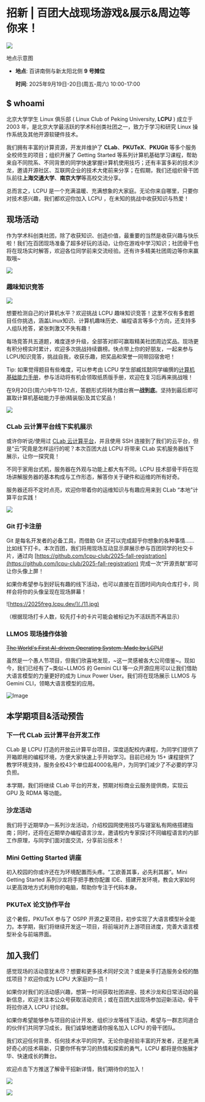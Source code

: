 # 招新 | 百团大战现场游戏&展示&周边等你来！

![](./1.png)

地点示意图

*   **地点**: 百讲南侧与新太阳北侧 **9 号摊位**
    
    **时间**: 2025年9月19日-20日(周五-周六) 10:00-17:00
    

## $ whoami

北京大学学生 Linux 俱乐部 ( Linux Club of Peking University, **LCPU** ) 成立于 2003 年，是北京大学最活跃的学术科创类社团之一，致力于学习和研究 Linux 操作系统及其他开源软硬件技术。

我们拥有丰富的计算资源，开发并维护了 **CLab**、**PKUTeX**、**PKUGit** 等多个服务全校师生的项目；组织开展了 Getting Started 等系列计算机基础学习课程，帮助来自不同院系、不同背景的同学快速掌握计算机使用技巧；还有丰富多彩的技术沙龙，邀请开源社区、互联网企业的技术大佬前来分享；在假期，我们还组织骨干团队前往**上海交通大学**、**南京大学**等高校交流分享。

总而言之，LCPU 是一个充满温暖、充满想象的大家庭。无论你来自哪里，只要你对技术感兴趣，我们都欢迎你加入 LCPU ，在未知的挑战中收获知识与热爱！

## 现场活动

作为学术科创类社团，除了收获知识、创造价值，最重要的当然是收获兴趣与快乐啦！我们在百团现场准备了超多好玩的活动，让你在游戏中学习知识；社团骨干也将在现场实时解答，欢迎各位同学前来交流经验。还有许多精美社团周边等你来赢取哦~

![](./misbrand-A6.svg)

  

### 趣味知识竞答

![](./2.jpeg)

想要检测自己的计算机水平？欢迎挑战 LCPU 趣味知识竞答！这里不仅有多套题目任你挑选，涵盖Linux知识、计算机趣味历史、编程语言等多个方向，还支持多人组队抢答，紧张刺激又不失有趣！

每场竞答共五道题，难度逐步升级，全部答对即可赢取精美社团周边奖品。现场更有积分榜实时累计，欢迎多次挑战持续霸榜。快点带上你的好朋友，一起来参与LCPU知识竞答，挑战自我，收获乐趣，把奖品和荣誉一同带回宿舍吧！

Tip: 如果觉得题目有些难度，可以参考由 LCPU 学生部臧炫懿同学编撰的[计算机基础能力手册](https://mp.weixin.qq.com/s/8_ngvXJ8xJfzZtSmGJ1hhA)，参与活动将有机会领取纸质版手册，欢迎在复习后再来挑战哦！

在9月20日(周六)中午11-12点，答题形式将转为擂台赛**一战到底**。坚持到最后即可赢取计算机基础能力手册(精装版)及其它奖品！

![](./3.png)

### CLab 云计算平台线下实机展示

或许你听说/使用过 [CLab 云计算平台](https://mp.weixin.qq.com/s/MiaDPawZpCdxf4D0Q7A79Q)，并且使用 SSH 连接到了我们的云平台，但是“云”究竟是怎样运行的呢？本次百团大战 LCPU 将带来 CLab 实机服务器线下展示，让你一探究竟！

不同于家用台式机，服务器在外观与功能上都大有不同。LCPU 技术部骨干将在现场讲解服务器的基本构成与工作形态，解答你关于硬件和运维的所有好奇。

服务器还将不定时点亮，欢迎你带着你的运维知识与有趣应用来到 CLab “本地”计算平台实践！

![](./4.jpeg)

### Git 打卡注册

Git 是每名开发者的必备工具，而借助 Git 还可以完成超乎你想象的各种事情……比如线下打卡。本次百团，我们将用现场互动显示屏展示参与百团同学的社交卡片，通过向 [https://github.com/lcpu-club/2025-fall-registration](https://github.com/lcpu-club/2025-fall-registration) 完成一次“开源贡献”即可让你头像上屏！

如果你希望参与到好玩有趣的线下活动，也可以直接在百团时间内向仓库打卡，同样会将你的头像呈现在现场屏幕！

![https://2025freg.lcpu.dev/](./11.jpg)

（根据现场打卡人数，较先打卡的卡片可能会被标记为不活跃而不再显示）

### LLMOS 现场操作体验

[~~The World's First AI-driven Operating System, Made by LCPU!~~](/announcements/grand-opening-of-llmos/)

虽然是一个愚人节项目，但我们欣喜地发现，~这一灵感被各大公司借鉴~。现如今，我们已经有了~类似~LLMOS 的 Gemini CLI 等一众开源应用可以让我们借助大语言模型的力量更好的成为 Linux Power User。我们将在现场展示 LLMOS 与 Gemini CLI，领略大语言模型的应用。

![Image](./5.jpeg)


## 本学期项目&活动预告

### 下一代 CLab 云计算平台开发工作

CLab 是 LCPU 打造的开放云计算平台项目，深度适配校内课程，为同学们提供了开箱即用的编程环境，方便大家快速上手开始学习。目前已经为 15+ 课程提供了教学环境支持，服务全校43个单位超4000名用户，为同学们减少了不必要的学习负担。

本学期，我们将继续 CLab 平台的开发，预期对标商业云服务提供商，实现云 GPU 及 RDMA 等功能。

### 沙龙活动

我们将于近期举办一系列沙龙活动，介绍校园网使用技巧与寝室私有网络搭建指南；同时，还将在近期举办编程语言沙龙，邀请校内专家探讨不同编程语言的内部工作原理，与同学们面对面交流，分享前沿技术！

### Mini Getting Started 讲座

初入校园的你或许还在为环境配置而头疼。“工欲善其事，必先利其器”。Mini Getting Started 系列沙龙将手把手教你配置 IDE、搭建开发环境，教会大家如何以更高效地方式利用你的电脑，帮助你专注于代码本身。

### PKUTeX 论文协作平台

这个暑假，PKUTeX 参与了 OSPP 开源之夏项目，初步实现了大语言模型补全能力。本学期，我们将继续开发这一项目，将前端对齐上游项目进度，完善大语言模型补全与前端界面。

## 加入我们

感觉现场的活动意犹未尽？想要和更多技术同好交流？或是亲手打造服务全校的酷炫项目？欢迎你成为 LCPU 大家庭的一员！

如果你对我们的活动感兴趣，想第一时间获取社团讲座、技术沙龙和日常活动的最新信息，欢迎关注本公众号获取活动资讯；或在百团大战现场参加迎新活动，骨干将拉你进入 LCPU 讨论群。

如果你希望能够参与项目的设计开发、组织沙龙等线下活动，希望与一群志同道合的伙伴们共同学习成长，我们诚挚地邀请你报名加入 LCPU 的骨干团队。

我们欢迎任何背景、任何技术水平的同学。无论你是经验丰富的开发者，还是充满好奇心的技术萌新，只要你怀有学习的热情和探索的勇气，LCPU 都将是你施展才华、快速成长的舞台。

欢迎点击下方推送了解骨干招新详情，我们期待你的加入！

[![](./6.jpg)](/news/2025-fall-welcome/)

![](./22.jpg)
